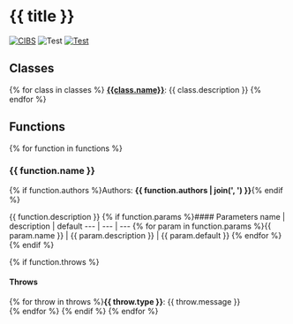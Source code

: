 # {{ title }}

[![CIBS](https://img.shields.io/badge/CIBS-Okstate-orange)](https://ceat.okstate.edu/mae/research/cibs/)
![Test](.././workflows/Test/badge.svg)
[![Test](../../workflows/Test/badge.svg)]((https://github.com/CIBS-Okstate/Automated-Documentation/workflows/Test))

## Classes
{% for class in classes %}
**[{{class.name}}]({{class.href}})**: {{ class.description }}
{% endfor %}

## Functions
{% for function in functions %}
### {{ function.name }}
{% if function.authors %}Authors: **{{ function.authors | join(', ') }}**{% endif %}

{{ function.description }}
{% if function.params %}#### Parameters
name | description | default
--- | --- | ---
{% for param in function.params %}{{ param.name }} | {{ param.description }} | {{ param.default }}
{% endfor %}
{% endif %}

{% if function.throws %}
#### Throws
{% for throw in throws %}**{{ throw.type }}**: {{ throw.message }}  
{% endfor %}
{% endif %}
{% endfor %}
